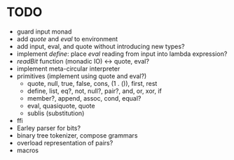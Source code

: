 TODO
====

* guard input monad
* add *quote* and *eval* to environment
* add input, eval, and quote without introducing new types?
* implement *define*: place *eval* reading from input into lambda expression?
* *readBit* function (monadic IO) <-> quote, eval?
* implement meta-circular interpreter
* primitives (implement using quote and eval?)
    * quote, null, true, false, cons, (1 . ()), first, rest
    * define, list, eq?, not, null?, pair?, and, or, xor, if
    * member?, append, assoc, cond, equal?
    * eval, quasiquote, quote
    * sublis (substitution)
* ffi
* Earley parser for bits?
* binary tree tokenizer, compose grammars
* overload representation of pairs?
* macros
